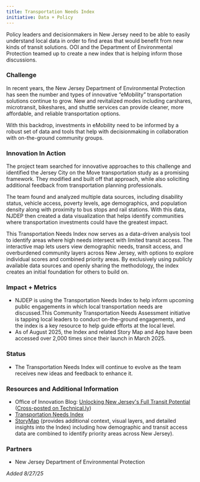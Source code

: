 ```yaml
---
title: Transportation Needs Index
initiative: Data + Policy
---
```


Policy leaders and decisionmakers in New Jersey need to be able to easily understand local data in order to find areas that would benefit from new kinds of transit solutions. OOI and the Department of Environmental Protection teamed up to create a new index that is helping inform those discussions.

### Challenge

In recent years, the New Jersey Department of Environmental Protection has seen the number and types of innovative “eMobility” transportation solutions continue to grow. New and revitalized modes including carshares, microtransit, bikeshares, and shuttle services can provide cleaner, more affordable, and reliable transportation options. 

With this backdrop, investments in eMobility need to be informed by a robust set of data and tools that help with decisionmaking in collaboration with on-the-ground community groups. 

### Innovation In Action

The project team searched for innovative approaches to this challenge and identified the Jersey City on the Move transportation study as a promising framework. They modified and built off that approach, while also soliciting additional feedback from transportation planning professionals. 

The team found and analyzed multiple data sources, including disability status, vehicle access, poverty levels, age demographics, and population density along with proximity to bus stops and rail stations. With this data, NJDEP then created a data visualization that helps identify communities where transportation investments could have the greatest impact.

This Transportation Needs Index now serves as a data-driven analysis tool to identify areas where high needs intersect with limited transit access. The interactive map lets users view demographic needs, transit access, and overburdened community layers across New Jersey, with options to explore individual scores and combined priority areas. By exclusively using publicly available data sources and openly sharing the methodology, the index creates an initial foundation for others to build on. 


### Impact \+ Metrics

* NJDEP is using the Transportation Needs Index to help inform upcoming public engagements in which local transportation needs are discussed.This Community Transportation Needs Assessment initiative is tapping local leaders to conduct on-the-ground engagements, and the index is a key resource to help guide efforts at the local level.  
* As of August 2025, the Index and related Story Map and App have been accessed over 2,000 times since their launch in March 2025.

### Status

* The Transportation Needs Index will continue to evolve as the team receives new ideas and feedback to enhance it.

### Resources and Additional Information

* Office of Innovation Blog: [Unlocking New Jersey's Full Transit Potential](https://innovation.nj.gov/blog/2025-06-26-transportation-needs-index/) ([Cross-posted on Technical.ly](https://technical.ly/civics/new-jersey-transportation-needs-index-guest-post/))
*  [Transportation Needs Index](https://experience.arcgis.com/experience/270e8785ee8c432cbd7fbdc195c7b293)  
* [StoryMap](https://storymaps.arcgis.com/stories/7e6916e5a99e4eb08ee6c749d5bcf9ce) (provides additional context, visual layers, and detailed insights into the Index) including how demographic and transit access data are combined to identify priority areas across New Jersey).

### Partners

* New Jersey Department of Environmental Protection

*Added 8/27/25*
